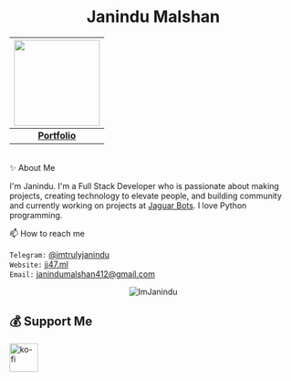 <p align="center"> <h1 align="center"> Janindu Malshan </h1> </p>

|<a href="https://t.me/imjanindu/"><img src="https://telegra.ph/file/cef8f20ec0e84b67fbbbb.jpg" width="150px" height="150px" /></a> |
|:---------------------------------------------------------------------------------------------------------------------------------------:|
|       **[Portfolio](https://janindu.com)**                                                                                |

<br>✨ About Me

I'm Janindu. I'm a Full Stack Developer who is passionate about making projects, creating technology to elevate people, and building community and currently working on projects at [Jaguar Bots](https://t.me/JaguarBots). I love Python programming.

📫 How to reach me

`Telegram:` [@imtrulyjanindu](https://t.me/About_Janindu) <br>
`Website:` [jj47.ml](https://janindu.pages.dev) <br> 
`Email:` janindumalshan412@gmail.com <br>

<p align="center">
	<img src=https://github-readme-stats.vercel.app/api?username=imjanindu&show_icons=true&theme=midnight-purple alt=ImJanindu />
</p>

## 💰 Support Me

<a href="https://ko-fi.com/jaguarbots"><img style="height:50px;" align="left" alt="ko-fi" src="https://az743702.vo.msecnd.net/cdn/kofi3.png?v=0"></a>

